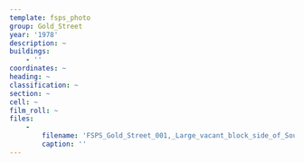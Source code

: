 ```yaml
---
template: fsps_photo
group: Gold_Street
year: '1978'
description: ~
buildings:
    - ''
coordinates: ~
heading: ~
classification: ~
section: ~
cell: ~
film_roll: ~
files:
    -
        filename: 'FSPS_Gold_Street_001,_Large_vacant_block_side_of_South_St,_17-7-G,_1978.png'
        caption: ''
---
```

